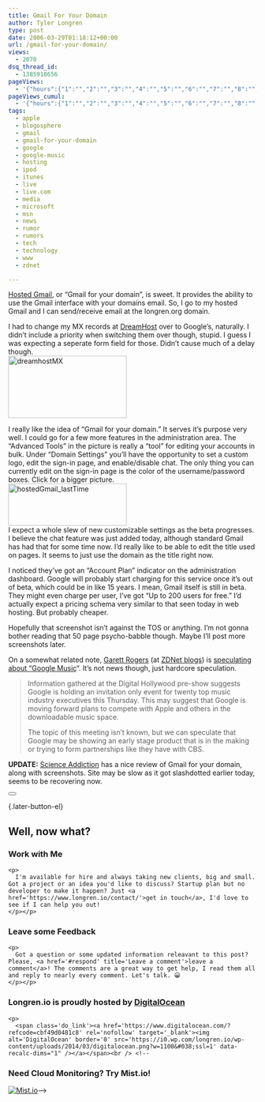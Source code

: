```yaml
---
title: Gmail For Your Domain
author: Tyler Longren
type: post
date: 2006-03-29T01:18:12+00:00
url: /gmail-for-your-domain/
views:
  - 2070
dsq_thread_id:
  - 1385918656
pageViews:
  - '{"hours":{"1":"","2":"","3":"","4":"","5":"","6":"","7":"","8":"","9":"","10":"","11":"","12":"","13":"","14":"","15":"","16":"","17":"","18":"","19":"","20":"","21":"","22":"","23":"","24":"","25":"","26":"","27":"","28":"","29":"","30":"","31":"","32":"","33":"","34":"","35":"","36":"","37":"","38":"","39":"","40":"","41":"","42":"","43":"","44":"","45":"","46":"","47":""},"days":{"2":"","3":"","4":"","5":"","6":"","7":"","8":"","9":"","10":"","11":"","12":"","13":"","14":""},"weeks":{"3":"","4":"","5":"","6":"","7":"","8":"","9":"","10":"","11":"","12":""},"months":{"4":"","5":"","6":"","7":"","8":"","9":"","10":"","11":"","12":"","13":"","14":"","15":"","16":"","17":"","18":"","19":"","20":"","21":"","22":"","23":"","24":""}}'
pageViews_cumul:
  - '{"hours":{"1":"","2":"","3":"","4":"","5":"","6":"","7":"","8":"","9":"","10":"","11":"","12":"","13":"","14":"","15":"","16":"","17":"","18":"","19":"","20":"","21":"","22":"","23":"","24":"","25":"","26":"","27":"","28":"","29":"","30":"","31":"","32":"","33":"","34":"","35":"","36":"","37":"","38":"","39":"","40":"","41":"","42":"","43":"","44":"","45":"","46":"","47":""},"days":{"2":"","3":"","4":"","5":"","6":"","7":"","8":"","9":"","10":"","11":"","12":"","13":"","14":""},"weeks":{"3":"","4":"","5":"","6":"","7":"","8":"","9":"","10":"","11":"","12":""},"months":{"4":"","5":"","6":"","7":"","8":"","9":"","10":"","11":"","12":"","13":"","14":"","15":"","16":"","17":"","18":"","19":"","20":"","21":"","22":"","23":"","24":""}}'
tags:
  - apple
  - blogosphere
  - gmail
  - gmail-for-your-domain
  - google
  - google-music
  - hosting
  - ipod
  - itunes
  - live
  - live.com
  - media
  - microsoft
  - msn
  - news
  - rumor
  - rumors
  - tech
  - technology
  - www
  - zdnet

---
```

[Hosted Gmail][1], or &#8220;Gmail for your domain&#8221;, is sweet. It provides the ability to use the Gmail interface with your domains email. So, I go to my hosted Gmail and I can send/receive email at the longren.org domain.

I had to change my MX records at [DreamHost][2] over to Google&#8217;s, naturally. I didn&#8217;t include a priority when switching them over though, stupid. I guess I was expecting a seperate form field for those. Didn&#8217;t cause much of a delay though.  
[<img loading="lazy" src="https://i0.wp.com/static.flickr.com/47/119551982_7395523000_m.jpg?resize=240%2C126" width="240" height="126" alt="dreamhostMX" data-recalc-dims="1" />][3]

I really like the idea of &#8220;Gmail for your domain.&#8221; It serves it&#8217;s purpose very well. I could go for a few more features in the administration area. The &#8220;Advanced Tools&#8221; in the picture is really a &#8220;tool&#8221; for editing your accounts in bulk. Under &#8220;Domain Settings&#8221; you&#8217;ll have the opportunity to set a custom logo, edit the sign-in page, and enable/disable chat. The only thing you can currently edit on the sign-in page is the color of the username/password boxes. Click for a bigger picture.  
[<img loading="lazy" src="https://i0.wp.com/static.flickr.com/55/119557236_efa168c789_m.jpg?resize=240%2C85" width="240" height="85" alt="hostedGmail_lastTime" data-recalc-dims="1" />][4]  
I expect a whole slew of new customizable settings as the beta progresses. I believe the chat feature was just added today, although standard Gmail has had that for some time now. I&#8217;d really like to be able to edit the title used on pages. It seems to just use the domain as the title right now.

I noticed they&#8217;ve got an &#8220;Account Plan&#8221; indicator on the administration dashboard. Google will probably start charging for this service once it&#8217;s out of beta, which could be in like 15 years. I mean, Gmail itself is still in beta. They might even charge per user, I&#8217;ve got &#8220;Up to 200 users for free.&#8221; I&#8217;d actually expect a pricing schema very similar to that seen today in web hosting. But probably cheaper.

Hopefully that screenshot isn&#8217;t against the TOS or anything. I&#8217;m not gonna bother reading that 50 page psycho-babble though. Maybe I&#8217;ll post more screenshots later.

On a somewhat related note, [Garett Rogers][5] (at [ZDNet blogs][6]) is [speculating about &#8220;Google Music][7]&#8220;. It&#8217;s not news though, just hardcore speculation.

> Information gathered at the Digital Hollywood pre-show suggests Google is holding an invitation only event for twenty top music industry executives this Thursday. This may suggest that Google is moving forward plans to compete with Apple and others in the downloadable music space.
> 
> The topic of this meeting isn&#8217;t known, but we can speculate that Google may be showing an early stage product that is in the making or trying to form partnerships like they have with CBS.

**UPDATE:** [Science Addiction][8] has a nice review of Gmail for your domain, along with screenshots. Site may be slow as it got slashdotted earlier today, seems to be recovering now. 

<div class="wpulike wpulike-default " >
  <div class="wp_ulike_general_class wp_ulike_is_not_liked">
    <button type="button"
					aria-label="Like Button"
					data-ulike-id="2138"
					data-ulike-nonce="3b0540c40c"
					data-ulike-type="likeThis"
					data-ulike-template="wpulike-default"
					data-ulike-display-likers="0"
					data-ulike-disable-pophover="0"
					class="wp_ulike_btn wp_ulike_put_image wp_likethis_2138"></button><span class="count-box"></span>
  </div>
</div>

[][9]{.later-button-el}

<div class='what-next'>
  <h2>
    Well, now what?
  </h2>
  
  <div class='hire'>
    <h3>
      Work with Me
    </h3>
    
    <p>
      I'm available for hire and always taking new clients, big and small. Got a project or an idea you'd like to discuss? Startup plan but no developer to make it happen? Just <a href='https://www.longren.io/contact/'>get in touch</a>, I'd love to see if I can help you out!
    </p></p>
  </div>
  
  <div class='hire'>
    <h3>
      Leave some Feedback
    </h3>
    
    <p>
      Got a question or some updated information releavant to this post? Please, <a href='#respond' title='Leave a comment'>leave a comment</a>! The comments are a great way to get help, I read them all and reply to nearly every comment. Let's talk. 😀
    </p></p>
  </div>
  
  <div class='now-what-bottom-ad'>
    <h3>
      Longren.io is proudly hosted by <a href='https://www.digitalocean.com/?refcode=cbf49d0481c8'>DigitalOcean</a>
    </h3>
    
    <p>
      <span class='do_link'><a href='https://www.digitalocean.com/?refcode=cbf49d0481c8' rel='nofollow' target='_blank'><img alt='DigitalOcean' border='0' src='https://i0.wp.com/longren.io/wp-content/uploads/2014/03/digitalocean.png?w=1100&#038;ssl=1' data-recalc-dims="1" /></a></span><br /> <!--

<h3>Need Cloud Monitoring? Try Mist.io!</h3>

<span class='do_link'><a href='http://mist.io/?ref=tyler' rel='nofollow' target='_blank'><img alt='Mist.io' border='0' src='https://i0.wp.com/longren.io/wp-content/uploads/2014/04/mistio.jpg?w=1100&#038;ssl=1' data-recalc-dims="1"></a></span>--></div> </div>

 [1]: https://www.google.com/hosted
 [2]: http://www.dreamhost.com/
 [3]: http://www.flickr.com/photos/tlongren/119551982/ "Photo Sharing"
 [4]: http://www.flickr.com/photos/tlongren/119557236/ "Photo Sharing"
 [5]: http://blogs.zdnet.com/Google/
 [6]: http://blogs.zdnet.com/
 [7]: http://blogs.zdnet.com/Google/?p=142
 [8]: http://www.scienceaddiction.com/2006/03/28/review-googles-gmail-for-your-domain/
 [9]: #